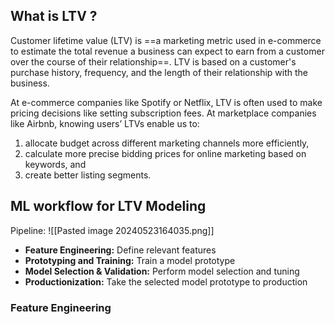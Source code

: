 ## What is LTV ?
Customer lifetime value (LTV) is ==a marketing metric used in e-commerce to estimate the total revenue a business can expect to earn from a customer over the course of their relationship==. LTV is based on a customer's purchase history, frequency, and the length of their relationship with the business.

At e-commerce companies like Spotify or Netflix, LTV is often used to make pricing decisions like setting subscription fees. At marketplace companies like Airbnb, knowing users’ LTVs enable us to: 
1. allocate budget across different marketing channels more efficiently, 
2. calculate more precise bidding prices for online marketing based on keywords, and
3. create better listing segments.

## ML workflow for LTV Modeling

Pipeline:
![[Pasted image 20240523164035.png]]
- **Feature Engineering:** Define relevant features
- **Prototyping and Training:** Train a model prototype
- **Model Selection & Validation:** Perform model selection and tuning
- **Productionization:** Take the selected model prototype to production
### Feature Engineering

